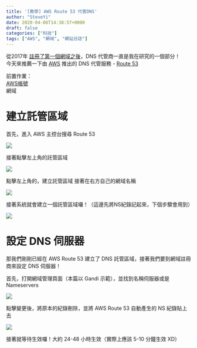 ```yaml
---
title: '[教學] AWS Route 53 代管DNS'
author: "SteveYi"
date: 2020-04-06T14:38:57+0000
draft: false
categories: ["科技"]
tags: ["AWS", "網域", "網站日誌"]
---
```


從2017年 [註冊了第一個網域之後](https://diary.steveyi.net)，DNS 代管商一直是我在研究的一個部分！  
今天來推薦一下由 [AWS](https://aws.amazon.com) 推出的 DNS 代管服務 - [Route 53](https://aws.amazon.com/tw/route53/)

前置作業：  
[AWS帳號](https://blog.steveyi.net/signup-aws-account/)  
網域

# 建立託管區域

首先，進入 AWS 主控台搜尋 Route 53

![](https://static-a1.steveyi.net/media/blog/2020050917090249-scaled.jpg)

接著點擊左上角的託管區域

![](https://static-a1.steveyi.net/media/blog/2020050917092329-scaled.jpg)

點擊左上角的，建立託管區域 接著在右方自己的網域名稱

![](https://static-a1.steveyi.net/media/blog/2020050917094366-scaled.jpg)

接著系統就會建立一個託管區域囉！（這邊先將NS紀錄記起來，下個步驟會用到）

![](https://static-a1.steveyi.net/media/blog/2020050917104942.png)

# 設定 DNS 伺服器

那我們剛剛已經在 AWS Route 53 建立了 DNS 託管區域，接著我們要到網域註冊商來設定 DNS 伺服器！

首先，打開網域管理頁面（本篇以 Gandi 示範），並找到名稱伺服器或是 Nameservers

![](https://static-a1.steveyi.net/media/blog/2020050917101357-scaled.jpg)

點擊變更後，將原本的紀錄刪除，並將 AWS Route 53 自動產生的 NS 紀錄貼上去

![](https://static-a1.steveyi.net/media/blog/2020050917103474.png)

接著就等待生效囉！大約 24-48 小時生效（實際上應該 5-10 分鐘生效 XD）
